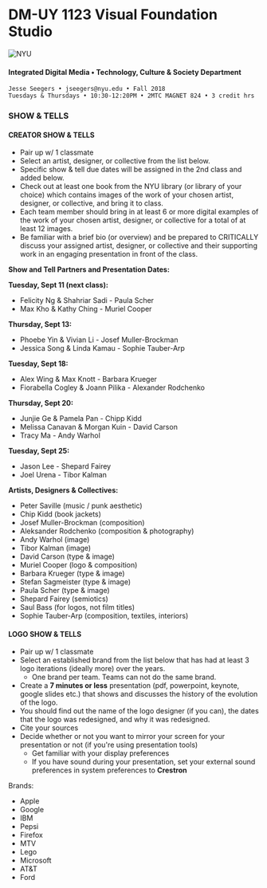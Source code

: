 # DM-UY 1123 Visual Foundation Studio

![NYU](C:/Users/Jesse%20Seegers/Desktop/NYU%20VFS/DM-1123-A-VFS-FA18-SEEGERS/nyu_soe_logo.png)

#### Integrated Digital Media • Technology, Culture & Society Department 

```
Jesse Seegers • jseegers@nyu.edu • Fall 2018 
Tuesdays & Thursdays • 10:30-12:20PM • 2MTC MAGNET 824 • 3 credit hrs
```

### SHOW & TELLS


#### CREATOR SHOW & TELLS
* Pair up w/ 1 classmate
* Select an artist, designer, or collective from the list below.
* Specific show & tell due dates will be assigned in the 2nd class and added below.
* Check out at least one book from the NYU library (or library of your choice) which contains images of the work of your chosen artist, designer, or collective, and bring it to class. 
* Each team member should bring in at least 6 or more digital examples of the work of your chosen artist, designer, or collective for a total of at least 12 images.
* Be familiar with a brief bio (or overview) and be prepared to CRITICALLY discuss your assigned artist, designer, or collective and their supporting work in an engaging presentation in front of the class. 

**Show and Tell Partners and Presentation Dates:**

**Tuesday, Sept 11 (next class):**
- Felicity Ng & Shahriar Sadi - Paula Scher
- Max Kho & Kathy Ching - Muriel Cooper

**Thursday, Sept 13:**  
- Phoebe Yin & Vivian Li - Josef Muller-Brockman
- Jessica Song & Linda Kamau - Sophie Tauber-Arp

**Tuesday, Sept 18:**
- Alex Wing & Max Knott - Barbara Krueger
- Fiorabella Cogley & Joann Pilika - Alexander Rodchenko

**Thursday, Sept 20:**  
- Junjie Ge & Pamela Pan - Chipp Kidd
- Melissa Canavan & Morgan Kuin - David Carson  
- Tracy Ma - Andy Warhol  

**Tuesday, Sept 25:**  
- Jason Lee - Shepard Fairey    
- Joel Urena - Tibor Kalman  

**Artists, Designers & Collectives:**

* Peter Saville (music / punk aesthetic)
* Chip Kidd (book jackets)
* Josef Muller-Brockman (composition)
* Aleksander Rodchenko (composition & photography)
* Andy Warhol (image)
* Tibor Kalman (image)
* David Carson (type & image)
* Muriel Cooper (logo & composition)
* Barbara Krueger (type & image)
* Stefan Sagmeister (type & image)
* Paula Scher (type & image)
* Shepard Fairey (semiotics)
* Saul Bass (for logos, not film titles)
* Sophie Tauber-Arp (composition, textiles, interiors)



#### LOGO SHOW & TELLS

- Pair up w/ 1 classmate 
- Select an established brand from the list below that has had at least 3 logo iterations (ideally more) over the years.
  - One brand per team. Teams can not do the same brand.
- Create a **7 minutes or less** presentation (pdf, powerpoint, keynote, google slides etc.) that shows and discusses the history of the evolution of the logo. 
- You should find out the name of the logo designer (if you can), the dates that the logo was redesigned, and why it was redesigned.
- Cite your sources
- Decide whether or not you want to mirror your screen for your presentation or not (if you're using presentation tools)
  - Get familiar with your display preferences
  - If you have sound during your presentation, set your external sound preferences in system preferences to **Crestron**
  
Brands:
- Apple
- Google
- IBM
- Pepsi
- Firefox
- MTV
- Lego
- Microsoft
- AT&T
- Ford
